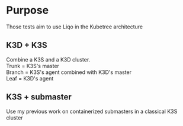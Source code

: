 # Purpose
Those tests aim to use Liqo in the Kubetree architecture
## K3D + K3S
Combine a K3S and a K3D cluster. <br />
Trunk = K3S's master <br />
Branch = K3S's agent combined with K3D's master <br />
Leaf = K3D's agent
## K3S + submaster
Use my previous work on containerized submasters in a classical K3S cluster
